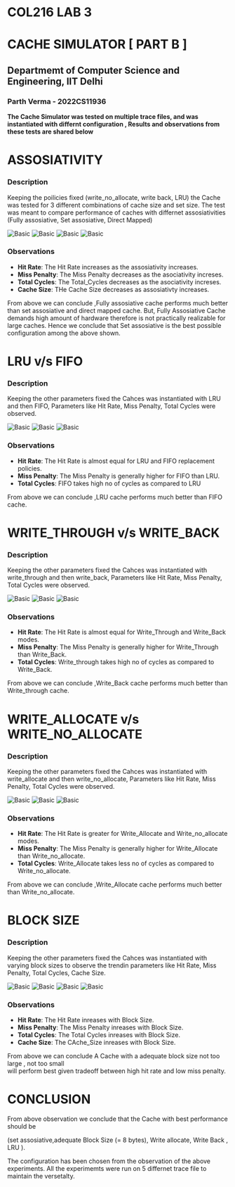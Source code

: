 # COL216 LAB 3 
# CACHE SIMULATOR [ PART B ]

## Departmemt of Computer Science and Engineering, IIT Delhi

### Parth Verma - 2022CS11936


**The Cache Simulator was tested on multiple trace files, and was instantiated with differnt configuration , Results and observations from these tests are shared below**

# ASSOSIATIVITY 

### Description
Keeping the poilicies fixed (write_no_allocate, write back, LRU) the Cache was tested for 3 different combinations of cache size and set size. 
The test was meant to compare performance of caches with differnet assosiativities (Fully assosiative, Set assosiative, Direct Mapped)

![Basic](./PLots/ASSOSIATIVITY/trace1/hit.png)
![Basic](./PLots/ASSOSIATIVITY/trace1/miss.png)
![Basic](./PLots/ASSOSIATIVITY/trace1/total_cycles.png)
![Basic](./PLots/ASSOSIATIVITY/trace1/cache.png)

### Observations
- **Hit Rate**: The Hit Rate increases as the assosiativity increases. 
- **Miss Penalty**: The Miss Penalty decreases as the asociativity increses.
- **Total Cycles**: The Total_Cycles decreases as the asociativity increses.
- **Cache Size**: THe Cache Size decreases as assosiativty increases.

From above we can conclude ,Fully assosiative cache performs much better than set assosiative and direct mapped cache.
But, Fully Assosiative Cache demands high amount of hardware therefore is not practically realizable for large caches.
Hence we conclude that Set assosiative is the best possible configuration among the above shown.

# LRU v/s FIFO

### Description
Keeping the other parameters fixed the Cahces was instantiated with LRU and then FIFO, Parameters like Hit Rate, Miss Penalty, Total Cycles were observed.


![Basic](./PLots/LRU_FIFO/hit.png)
![Basic](./PLots/LRU_FIFO/miss.png)
![Basic](./PLots/LRU_FIFO/total_cycles.png)


### Observations
- **Hit Rate**: The Hit Rate is almost equal for LRU and FIFO replacement policies. 
- **Miss Penalty**: The Miss Penalty is generally higher for FIFO than LRU.
- **Total Cycles**: FIFO takes high no of cycles as compared to LRU


From above we can conclude ,LRU cache performs much better than FIFO cache.


# WRITE_THROUGH v/s WRITE_BACK

### Description
Keeping the other parameters fixed the Cahces was instantiated with write_through and then write_back, Parameters like Hit Rate, Miss Penalty, Total Cycles were observed.


![Basic](./PLots/WB_WT/hir.png)
![Basic](./PLots/WB_WT/miss.png)
![Basic](./PLots/WB_WT/total_cycles.png)


### Observations
- **Hit Rate**: The Hit Rate is almost equal for Write_Through and Write_Back modes. 
- **Miss Penalty**: The Miss Penalty is generally higher for Write_Through than Write_Back.
- **Total Cycles**: Write_through takes high no of cycles as compared to Write_Back.


From above we can conclude ,Write_Back cache performs much better than Write_through cache.


# WRITE_ALLOCATE v/s WRITE_NO_ALLOCATE

### Description
Keeping the other parameters fixed the Cahces was instantiated with write_allocate and then write_no_allocate, Parameters like Hit Rate, Miss Penalty, Total Cycles were observed.


![Basic](./PLots/WA_WNA/hitr.png)
![Basic](./PLots/WA_WNA/miss.png)
![Basic](./PLots/WA_WNA/total_cycles.png)


### Observations
- **Hit Rate**: The Hit Rate is greater for Write_Allocate and Write_no_allocate modes. 
- **Miss Penalty**: The Miss Penalty is generally higher for Write_Allocate than Write_no_allocate.
- **Total Cycles**: Write_Allocate takes less no of cycles as compared to Write_no_allocate.


From above we can conclude ,Write_Allocate cache performs much better than Write_no_allocate.


# BLOCK SIZE

### Description
Keeping the other parameters fixed the Cahces was instantiated with varying block sizes to observe the trendin parameters like 
Hit Rate, Miss Penalty, Total Cycles, Cache Size.


![Basic](./PLots/Block_variation/hit_rate.png)
![Basic](./PLots/Block_variation/miss.png)
![Basic](./PLots/Block_variation/total_cycles.png)
![Basic](./PLots/Block_variation/cache.png)


### Observations
- **Hit Rate**: The Hit Rate inreases with Block Size.
- **Miss Penalty**: The Miss Penalty inreases with Block Size.
- **Total Cycles**: The Total Cycles inreases with Block Size.
- **Cache Size**: The CAche_Size inreases with Block Size.


From above we can conclude A Cache with a adequate block size not too large , not too small  
will perform best given tradeoff between high hit rate and low miss penalty.



# CONCLUSION

From above observation we conclude that the Cache with best performance should be 

(set assosiative,adequate Block Size (= 8 bytes), Write allocate, Write Back , LRU ).

The configuration has been chosen from the observation of the above experiments.
All the experimemts were run on 5 differnet trace file to maintain the versetalty.















